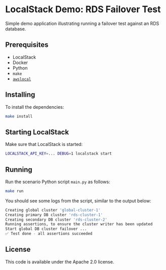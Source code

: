 # LocalStack Demo: RDS Failover Test

Simple demo application illustrating running a failover test against an RDS database.

## Prerequisites

* LocalStack
* Docker
* Python
* `make`
* [`awslocal`](https://github.com/localstack/awscli-local)

## Installing

To install the dependencies:

```bash
make install
```

## Starting LocalStack

Make sure that LocalStack is started:

```bash
LOCALSTACK_API_KEY=... DEBUG=1 localstack start
```

## Running

Run the scenario Python script `main.py` as follows:

```bash
make run
```

You should see some logs from the script, similar to the output below:

```bash
Creating global cluster 'global-cluster-1'
Creating primary DB cluster 'rds-cluster-1'
Creating secondary DB cluster 'rds-cluster-2'
Running assertions, to ensure the cluster writer has been updated
Start global DB cluster failover ...
✅ Test done - all assertions succeeded
```

## License

This code is available under the Apache 2.0 license.
